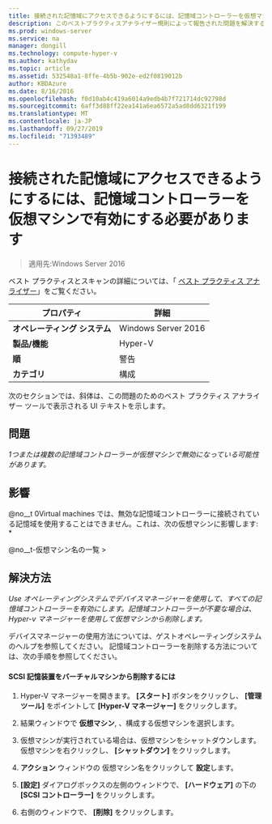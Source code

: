 ```yaml
---
title: 接続された記憶域にアクセスできるようにするには、記憶域コントローラーを仮想マシンで有効にする必要があります
description: このベストプラクティスアナライザー規則によって報告された問題を解決するための手順を示します。
ms.prod: windows-server
ms.service: na
manager: dongill
ms.technology: compute-hyper-v
ms.author: kathydav
ms.topic: article
ms.assetid: 532548a1-8ffe-4b5b-902e-ed2f0819012b
author: KBDAzure
ms.date: 8/16/2016
ms.openlocfilehash: f0d10ab4c419a6014a9edb4b7f721714dc92798d
ms.sourcegitcommit: 6aff3d88ff22ea141a6ea6572a5ad8dd6321f199
ms.translationtype: MT
ms.contentlocale: ja-JP
ms.lasthandoff: 09/27/2019
ms.locfileid: "71393489"
---
```

# <a name="storage-controllers-should-be-enabled-in-virtual-machines-to-provide-access-to-attached-storage"></a>接続された記憶域にアクセスできるようにするには、記憶域コントローラーを仮想マシンで有効にする必要があります

>適用先:Windows Server 2016

ベスト プラクティスとスキャンの詳細については、「 [ベスト プラクティス アナライザー](https://go.microsoft.com/fwlink/?LinkId=122786)」をご覧ください。  
  
|プロパティ|詳細|  
|-|-|  
|**オペレーティング システム**|Windows Server 2016|  
|**製品/機能**|Hyper-V|  
|**順**|警告|  
|**カテゴリ**|構成|  

次のセクションでは、斜体は、この問題のためのベスト プラクティス アナライザー ツールで表示される UI テキストを示します。

## <a name="issue"></a>問題  
  
*1つまたは複数の記憶域コントローラーが仮想マシンで無効になっている可能性があります。*  
  
## <a name="impact"></a>影響  
  
@no__t 0Virtual machines では、無効な記憶域コントローラーに接続されている記憶域を使用することはできません。これは、次の仮想マシンに影響します: *  
  
@no__t-仮想マシン名の一覧 >  
  
## <a name="resolution"></a>解決方法  
  
*Use オペレーティングシステムでデバイスマネージャーを使用して、すべての記憶域コントローラーを有効にします。記憶域コントローラーが不要な場合は、Hyper-v マネージャーを使用して仮想マシンから削除します。*  
  
デバイスマネージャーの使用方法については、ゲストオペレーティングシステムのヘルプを参照してください。 記憶域コントローラーを削除する方法については、次の手順を参照してください。  
  
#### <a name="to-remove-a-scsi-storage-controller-from-the-virtual-machine"></a>SCSI 記憶装置をバーチャルマシンから削除するには  
  
1.  Hyper-V マネージャーを開きます。 **[スタート]** ボタンをクリックし、 **[管理ツール]** をポイントして **[Hyper-V マネージャー]** をクリックします。  
  
2.  結果ウィンドウで  **仮想マシン**, 、構成する仮想マシンを選択します。  
  
3.  仮想マシンが実行されている場合は、仮想マシンをシャットダウンします。 仮想マシンを右クリックし、 **[シャットダウン]** をクリックします。  
  
4.  **アクション** ウィンドウの 仮想マシン名をクリックして **設定**します。  
  
5.  **[設定]** ダイアログボックスの左側のウィンドウで、 **[ハードウェア]** の下の **[SCSI コントローラー]** をクリックします。  
  
6.  右側のウィンドウで、 **[削除]** をクリックします。  
  


